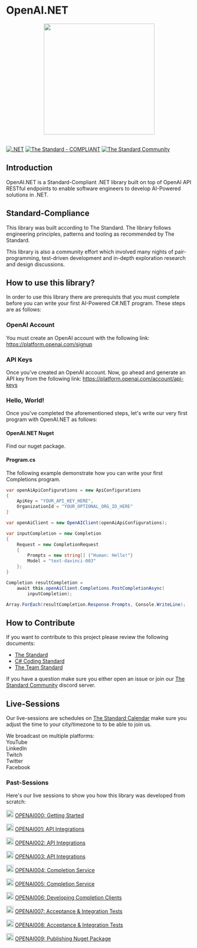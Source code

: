# OpenAI.NET

<div align=center>
	<img width="300" src="https://raw.githubusercontent.com/hassanhabib/OpenAI.NET/main/OpenAI.NET/artificial-intelligence.png" />
</div>

<br />

[![.NET](https://github.com/hassanhabib/OpenAI.NET/actions/workflows/dotnet.yml/badge.svg)](https://github.com/hassanhabib/OpenAI.NET/actions/workflows/dotnet.yml)
[![The Standard - COMPLIANT](https://img.shields.io/badge/The_Standard-COMPLIANT-2ea44f)](https://github.com/hassanhabib/The-Standard)
[![The Standard Community](https://img.shields.io/discord/934130100008538142?color=%237289da&label=The%20Standard%20Community&logo=Discord)](https://discord.gg/vdPZ7hS52X)

## Introduction
OpenAI.NET is a Standard-Compliant .NET library built on top of OpenAI API RESTful endpoints to enable software engineers to develop AI-Powered solutions in .NET.

## Standard-Compliance
This library was built according to The Standard. The library follows engineering principles, patterns and tooling as recommended by The Standard.

This library is also a community effort which involved many nights of pair-programming, test-driven development and in-depth exploration research and design discussions.

## How to use this library?
In order to use this library there are prerequists that you must complete before you can write your first AI-Powered C#.NET program. These steps are as follows:

### OpenAI Account
You must create an OpenAI account with the following link:
https://platform.openai.com/signup

### API Keys
Once you've created an OpenAI account. Now, go ahead and generate an API key from the following link:
https://platform.openai.com/account/api-keys

### Hello, World!
Once you've completed the aforementioned steps, let's write our very first program with OpenAI.NET as follows:

#### OpenAI.NET Nuget
Find our nuget package.

#### Program.cs
The following example demonstrate how you can write your first Completions program.

```csharp
var openAiApiConfigurations = new ApiConfigurations
{
	ApiKey = "YOUR_API_KEY_HERE",
	OrganizationId = "YOUR_OPTIONAL_ORG_ID_HERE"
}

var openAiClient = new OpenAIClient(openAiApiConfigurations);

var inputCompletion = new Completion
{
	Request = new CompletionRequest
	{
		Prompts = new string[] {"Human: Hello!"}
		Model = "text-davinci-003"
	};
}

Completion resultCompletion =
	await this.openAiClient.Completions.PostCompletionAsync(
		inputCompletion);

Array.ForEach(resultCompletion.Response.Prompts, Console.WriteLine);

```

## How to Contribute
If you want to contribute to this project please review the following documents:
- [The Standard](https://github.com/hassanhabib/The-Standard)
- [C# Coding Standard](https://github.com/hassanhabib/CSharpCodingStandard)
- [The Team Standard](https://github.com/hassanhabib/The-Standard-Team)

If you have a question make sure you either open an issue or join our [The Standard Community](https://discord.com/invite/vdPZ7hS52X) discord server.

## Live-Sessions
Our live-sessions are schedules on [The Standard Calendar](https://tinyurl.com/the-standard-calendar) make sure you adjust the time to your city/timezone to to be able to join us.

We broadcast on multiple platforms:
<br /> YouTube
<br /> LinkedIn
<br /> Twitch
<br /> Twitter
<br /> Facebook

### Past-Sessions
Here's our live sessions to show you how this library was developed from scratch:

<a target="_blank" rel="noopener noreferrer nofollow" href="https://camo.githubusercontent.com/3d319610708f36a324d601b85d0d29c4e90344a8768f45c05136b92a877fd755/68747470733a2f2f7777772e7365617263686d61726b6574696e676175737472616c69612e636f6d2e61752f77702d636f6e74656e742f75706c6f6164732f323031372f31302f6f726967696e616c5f696d616765735f596f75547562652e706e67"><img width="20" src="https://camo.githubusercontent.com/3d319610708f36a324d601b85d0d29c4e90344a8768f45c05136b92a877fd755/68747470733a2f2f7777772e7365617263686d61726b6574696e676175737472616c69612e636f6d2e61752f77702d636f6e74656e742f75706c6f6164732f323031372f31302f6f726967696e616c5f696d616765735f596f75547562652e706e67" data-canonical-src="https://www.searchmarketingaustralia.com.au/wp-content/uploads/2017/10/original_images_YouTube.png" style="max-width: 100%;"></a>
<a href="https://www.youtube.com/watch?v=JQnTpGV-7YA" rel="nofollow">OPENAI000: Getting Started</a>

<a target="_blank" rel="noopener noreferrer nofollow" href="https://camo.githubusercontent.com/3d319610708f36a324d601b85d0d29c4e90344a8768f45c05136b92a877fd755/68747470733a2f2f7777772e7365617263686d61726b6574696e676175737472616c69612e636f6d2e61752f77702d636f6e74656e742f75706c6f6164732f323031372f31302f6f726967696e616c5f696d616765735f596f75547562652e706e67"><img width="20" src="https://camo.githubusercontent.com/3d319610708f36a324d601b85d0d29c4e90344a8768f45c05136b92a877fd755/68747470733a2f2f7777772e7365617263686d61726b6574696e676175737472616c69612e636f6d2e61752f77702d636f6e74656e742f75706c6f6164732f323031372f31302f6f726967696e616c5f696d616765735f596f75547562652e706e67" data-canonical-src="https://www.searchmarketingaustralia.com.au/wp-content/uploads/2017/10/original_images_YouTube.png" style="max-width: 100%;"></a>
<a href="https://www.youtube.com/watch?v=2eN4ht2uESo" rel="nofollow">OPENAI001: API Integrations</a>

<a target="_blank" rel="noopener noreferrer nofollow" href="https://camo.githubusercontent.com/3d319610708f36a324d601b85d0d29c4e90344a8768f45c05136b92a877fd755/68747470733a2f2f7777772e7365617263686d61726b6574696e676175737472616c69612e636f6d2e61752f77702d636f6e74656e742f75706c6f6164732f323031372f31302f6f726967696e616c5f696d616765735f596f75547562652e706e67"><img width="20" src="https://camo.githubusercontent.com/3d319610708f36a324d601b85d0d29c4e90344a8768f45c05136b92a877fd755/68747470733a2f2f7777772e7365617263686d61726b6574696e676175737472616c69612e636f6d2e61752f77702d636f6e74656e742f75706c6f6164732f323031372f31302f6f726967696e616c5f696d616765735f596f75547562652e706e67" data-canonical-src="https://www.searchmarketingaustralia.com.au/wp-content/uploads/2017/10/original_images_YouTube.png" style="max-width: 100%;"></a>
<a href="https://youtube.com/live/IrBGCAyLmmQ?si=EnSIkaIECMiOmarE" rel="nofollow">OPENAI002: API Integrations</a>

<a target="_blank" rel="noopener noreferrer nofollow" href="https://camo.githubusercontent.com/3d319610708f36a324d601b85d0d29c4e90344a8768f45c05136b92a877fd755/68747470733a2f2f7777772e7365617263686d61726b6574696e676175737472616c69612e636f6d2e61752f77702d636f6e74656e742f75706c6f6164732f323031372f31302f6f726967696e616c5f696d616765735f596f75547562652e706e67"><img width="20" src="https://camo.githubusercontent.com/3d319610708f36a324d601b85d0d29c4e90344a8768f45c05136b92a877fd755/68747470733a2f2f7777772e7365617263686d61726b6574696e676175737472616c69612e636f6d2e61752f77702d636f6e74656e742f75706c6f6164732f323031372f31302f6f726967696e616c5f696d616765735f596f75547562652e706e67" data-canonical-src="https://www.searchmarketingaustralia.com.au/wp-content/uploads/2017/10/original_images_YouTube.png" style="max-width: 100%;"></a>
<a href="https://youtube.com/live/SZHBt0SW2EY?si=EnSIkaIECMiOmarE" rel="nofollow">OPENAI003: API Integrations</a>

<a target="_blank" rel="noopener noreferrer nofollow" href="https://camo.githubusercontent.com/3d319610708f36a324d601b85d0d29c4e90344a8768f45c05136b92a877fd755/68747470733a2f2f7777772e7365617263686d61726b6574696e676175737472616c69612e636f6d2e61752f77702d636f6e74656e742f75706c6f6164732f323031372f31302f6f726967696e616c5f696d616765735f596f75547562652e706e67"><img width="20" src="https://camo.githubusercontent.com/3d319610708f36a324d601b85d0d29c4e90344a8768f45c05136b92a877fd755/68747470733a2f2f7777772e7365617263686d61726b6574696e676175737472616c69612e636f6d2e61752f77702d636f6e74656e742f75706c6f6164732f323031372f31302f6f726967696e616c5f696d616765735f596f75547562652e706e67" data-canonical-src="https://www.searchmarketingaustralia.com.au/wp-content/uploads/2017/10/original_images_YouTube.png" style="max-width: 100%;"></a>
<a href="https://youtube.com/live/z0BlU3KVr7E?si=EnSIkaIECMiOmarE" rel="nofollow">OPENAI004: Completion Service</a>

<a target="_blank" rel="noopener noreferrer nofollow" href="https://camo.githubusercontent.com/3d319610708f36a324d601b85d0d29c4e90344a8768f45c05136b92a877fd755/68747470733a2f2f7777772e7365617263686d61726b6574696e676175737472616c69612e636f6d2e61752f77702d636f6e74656e742f75706c6f6164732f323031372f31302f6f726967696e616c5f696d616765735f596f75547562652e706e67"><img width="20" src="https://camo.githubusercontent.com/3d319610708f36a324d601b85d0d29c4e90344a8768f45c05136b92a877fd755/68747470733a2f2f7777772e7365617263686d61726b6574696e676175737472616c69612e636f6d2e61752f77702d636f6e74656e742f75706c6f6164732f323031372f31302f6f726967696e616c5f696d616765735f596f75547562652e706e67" data-canonical-src="https://www.searchmarketingaustralia.com.au/wp-content/uploads/2017/10/original_images_YouTube.png" style="max-width: 100%;"></a>
<a href="https://youtube.com/live/wMC1I85Zjmo?si=EnSIkaIECMiOmarE" rel="nofollow">OPENAI005: Completion Service</a>

<a target="_blank" rel="noopener noreferrer nofollow" href="https://camo.githubusercontent.com/3d319610708f36a324d601b85d0d29c4e90344a8768f45c05136b92a877fd755/68747470733a2f2f7777772e7365617263686d61726b6574696e676175737472616c69612e636f6d2e61752f77702d636f6e74656e742f75706c6f6164732f323031372f31302f6f726967696e616c5f696d616765735f596f75547562652e706e67"><img width="20" src="https://camo.githubusercontent.com/3d319610708f36a324d601b85d0d29c4e90344a8768f45c05136b92a877fd755/68747470733a2f2f7777772e7365617263686d61726b6574696e676175737472616c69612e636f6d2e61752f77702d636f6e74656e742f75706c6f6164732f323031372f31302f6f726967696e616c5f696d616765735f596f75547562652e706e67" data-canonical-src="https://www.searchmarketingaustralia.com.au/wp-content/uploads/2017/10/original_images_YouTube.png" style="max-width: 100%;"></a>
<a href="https://youtube.com/live/aENHthpFTvI?si=EnSIkaIECMiOmarE" rel="nofollow">OPENAI006: Developing Completion Clients </a>

<a target="_blank" rel="noopener noreferrer nofollow" href="https://camo.githubusercontent.com/3d319610708f36a324d601b85d0d29c4e90344a8768f45c05136b92a877fd755/68747470733a2f2f7777772e7365617263686d61726b6574696e676175737472616c69612e636f6d2e61752f77702d636f6e74656e742f75706c6f6164732f323031372f31302f6f726967696e616c5f696d616765735f596f75547562652e706e67"><img width="20" src="https://camo.githubusercontent.com/3d319610708f36a324d601b85d0d29c4e90344a8768f45c05136b92a877fd755/68747470733a2f2f7777772e7365617263686d61726b6574696e676175737472616c69612e636f6d2e61752f77702d636f6e74656e742f75706c6f6164732f323031372f31302f6f726967696e616c5f696d616765735f596f75547562652e706e67" data-canonical-src="https://www.searchmarketingaustralia.com.au/wp-content/uploads/2017/10/original_images_YouTube.png" style="max-width: 100%;"></a>
<a href="https://youtube.com/live/fzlF2k7SM?si=EnSIkaIECMiOmarE" rel="nofollow">OPENAI007: Acceptance & Integration Tests </a>

<a target="_blank" rel="noopener noreferrer nofollow" href="https://camo.githubusercontent.com/3d319610708f36a324d601b85d0d29c4e90344a8768f45c05136b92a877fd755/68747470733a2f2f7777772e7365617263686d61726b6574696e676175737472616c69612e636f6d2e61752f77702d636f6e74656e742f75706c6f6164732f323031372f31302f6f726967696e616c5f696d616765735f596f75547562652e706e67"><img width="20" src="https://camo.githubusercontent.com/3d319610708f36a324d601b85d0d29c4e90344a8768f45c05136b92a877fd755/68747470733a2f2f7777772e7365617263686d61726b6574696e676175737472616c69612e636f6d2e61752f77702d636f6e74656e742f75706c6f6164732f323031372f31302f6f726967696e616c5f696d616765735f596f75547562652e706e67" data-canonical-src="https://www.searchmarketingaustralia.com.au/wp-content/uploads/2017/10/original_images_YouTube.png" style="max-width: 100%;"></a>
<a href="https://www.youtube.com/live/86bfBmkUMFo?feature=share" rel="nofollow">OPENAI008: Acceptance & Integration Tests </a>

<a target="_blank" rel="noopener noreferrer nofollow" href="https://camo.githubusercontent.com/3d319610708f36a324d601b85d0d29c4e90344a8768f45c05136b92a877fd755/68747470733a2f2f7777772e7365617263686d61726b6574696e676175737472616c69612e636f6d2e61752f77702d636f6e74656e742f75706c6f6164732f323031372f31302f6f726967696e616c5f696d616765735f596f75547562652e706e67"><img width="20" src="https://camo.githubusercontent.com/3d319610708f36a324d601b85d0d29c4e90344a8768f45c05136b92a877fd755/68747470733a2f2f7777772e7365617263686d61726b6574696e676175737472616c69612e636f6d2e61752f77702d636f6e74656e742f75706c6f6164732f323031372f31302f6f726967696e616c5f696d616765735f596f75547562652e706e67" data-canonical-src="https://www.searchmarketingaustralia.com.au/wp-content/uploads/2017/10/original_images_YouTube.png" style="max-width: 100%;"></a>
<a href="https://www.youtube.com/live/saU_5peAC-Y?feature=share" rel="nofollow">OPENAI009: Publishing Nuget Package </a>
